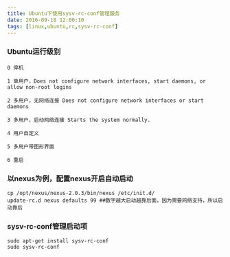 ```yaml
---
title: Ubuntu下使用sysv-rc-conf管理服务
date: 2016-09-18 12:00:10
tags: [linux,ubuntu,rc,sysv-rc-conf]
---
```


### Ubuntu运行级别

```
0 停机

1 单用户，Does not configure network interfaces, start daemons, or allow non-root logins

2 多用户，无网络连接 Does not configure network interfaces or start daemons

3 多用户，启动网络连接 Starts the system normally.

4 用户自定义

5 多用户带图形界面

6 重启
```

### 以nexus为例，配置nexus开启自动启动

```
cp /opt/nexus/nexus-2.0.3/bin/nexus /etc/init.d/
update-rc.d nexus defaults 99 ##数字越大启动越靠后面，因为需要网络支持，所以启动靠后
```

### sysv-rc-conf管理启动项

```
sudo apt-get install sysv-rc-conf
sudo sysv-rc-conf
```


